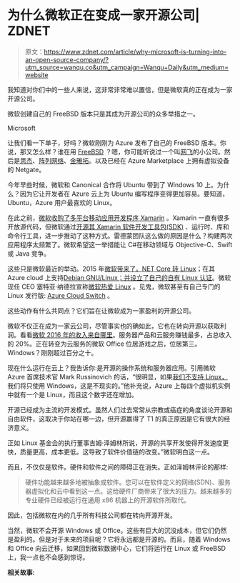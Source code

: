 # 为什么微软正在变成一家开源公司| ZDNET

> 原文：<https://www.zdnet.com/article/why-microsoft-is-turning-into-an-open-source-company/?utm_source=wanqu.co&utm_campaign=Wanqu+Daily&utm_medium=website>

我知道对你们中的一些人来说，这非常非常难以置信，但是微软真的正在成为一家开源公司。





微软创建自己的 FreeBSD 版本只是其成为开源公司的众多举措之一。

Microsoft



让我们看一下单子，好吗？微软刚刚为 Azure 发布了自己的 FreeBSD 版本。你说，那又怎么样？谁在用 [FreeBSD](https://www.freebsd.org/) ？嗯，你可能听说过一个叫[网飞](https://www.netflix.com/)的小公司。然后是[思杰](https://www.citrix.com/)、[阵列网络](https://www.arraynetworks.com/)、[金雅拓](http://www.gemalto.com/)。以及已经在 Azure Marketplace 上拥有虚拟设备的 Netgate。

今年早些时候，微软和 Canonical 合作将 Ubuntu 带到了 Windows 10 上。为什么？因为它让开发者在 Azure 云上为 Ubuntu 编写程序变得更加容易。要知道，Ubuntu，Azure 用户最喜欢的 Linux。

在此之前，[微软收购了多平台移动应用开发程序 Xamarin](https://www.zdnet.com/article/microsoft-is-buying-mobile-tool-vendor-xamarin/) 。Xamarin 一直有很多开放源代码，但微软通过[开源其 Xamarin 软件开发工具包(SDK)](https://www.zdnet.com/article/microsoft-open-sources-xamarins-software-development-kit/) 、运行时、库和命令行工具，进一步推动了这种方式。雷德蒙团队这么做的原因是什么？构建两次应用程序太频繁了。微软希望这一举措能让 C#在移动领域与 Objective-C、Swift 或 Java 竞争。

这些只是微软最近的举动。2015 年[微软带来了。NET Core 转 Linux](https://www.zdnet.com/article/microsoft-pushes-more-open-source-with-net-engine-coreclr/)；在其 Azure cloud 上支持[Debian GNU/Linux；并设立了自己的](https://www.zdnet.com/article/debian-gnulinux-now-supported-on-microsofts-azure/)[自有 Linux 认证](https://www.zdnet.com/article/not-a-typo-microsoft-is-offering-a-linux-certification/)。微软现任 CEO 塞特亚·纳德拉宣称[微软热爱 Linux](https://www.zdnet.com/article/why-microsoft-loves-linux/) 。见鬼，微软甚至有自己专门的 Linux 发行版: [Azure Cloud Switch](https://www.zdnet.com/article/microsoft-the-linux-company/) 。

这些动作有什么共同点？它们旨在让微软成为一家盈利的开源公司。

微软不仅正在成为一家云公司，尽管事实也的确如此，它也在转向开源以获取利润。看看[微软 2016 年的收入来自哪里](https://www.zdnet.com/article/google-microsoft-apple-where-does-the-money-come-from/)。服务器产品和云服务赚钱最多，占总收入的 20%。正在转变为云服务的微软 Office 位居游戏之后，位居第三。Windows？刚刚超过百分之十。

现在什么运行在云上？我告诉你:是开源的操作系统和服务器应用。引用微软 Azure 首席技术官 Mark Russinovich 的话，“很明显，如果[我们不支持 Linux，](https://www.zdnet.com/article/mark-russinovich-the-microsoft-azure-cloud-and-open-source/)我们将只使用 Windows，这是不现实的。”他补充说，Azure 上每四个虚拟机实例中就有一个是 Linux，而且这个数字还在增加。

开源已经成为主流的开发模式。虽然人们过去常常从宗教或癌症的角度谈论开源和自由软件，这取决于你站在哪一边，但开源赢得了 T1 的真正原因是它有很大的经济意义。

正如 Linux 基金会的执行董事吉姆·泽姆林所说，开源的共享开发使得开发速度更快，质量更高，成本更低。这导致了软件价值链的改变。”微软明白这一点。

而且，不仅仅是软件。硬件和软件之间的障碍正在消失。正如泽姆林评论的那样:

> 硬件功能越来越多地被抽象成软件。您可以在软件定义的网络(SDN)、服务器虚拟化和云中看到这一点。这给硬件厂商带来了很大的压力。越来越多的专业硬件已经被运行在通用 x86 机器上的开源软件所取代。

因此，包括微软在内的几乎所有科技公司都在转向开源开发。

当然，微软不会开源 Windows 或 Office。这些有巨大的沉没成本，但它们仍然是盈利的。但是对于未来的项目呢？它将永远都是开源的。而且，随着 Windows 和 Office 向云迁移，如果回到微软数据中心，它们将运行在 Linux 或 FreeBSD 上，我一点也不会感到惊讶。

**相关故事:**